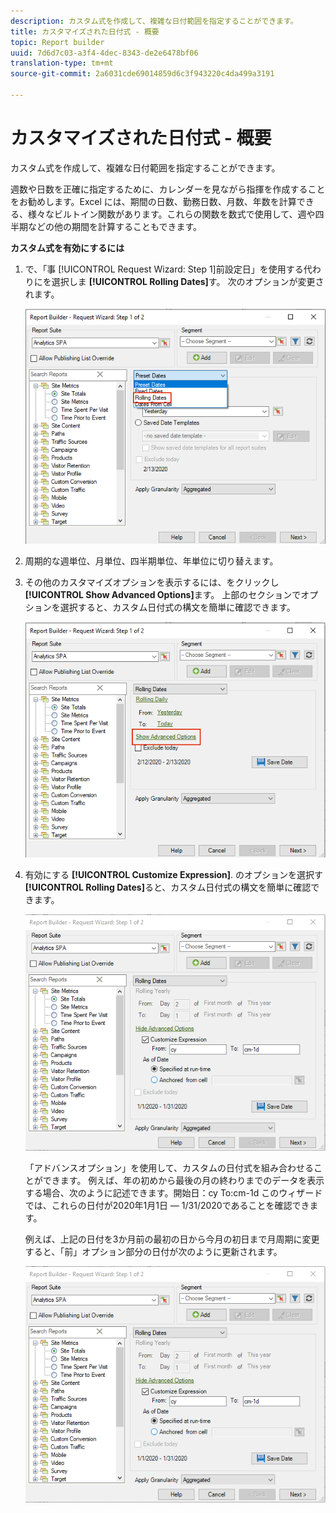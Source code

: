 ```yaml
---
description: カスタム式を作成して、複雑な日付範囲を指定することができます。
title: カスタマイズされた日付式 - 概要
topic: Report builder
uuid: 7d6d7c03-a3f4-4dec-8343-de2e6478bf06
translation-type: tm+mt
source-git-commit: 2a6031cde69014859d6c3f943220c4da499a3191

---
```



# カスタマイズされた日付式 - 概要

カスタム式を作成して、複雑な日付範囲を指定することができます。

週数や日数を正確に指定するために、カレンダーを見ながら指揮を作成することをお勧めします。Excel には、期間の日数、勤務日数、月数、年数を計算できる、様々なビルトイン関数があります。これらの関数を数式で使用して、週や四半期などの他の期間を計算することもできます。

**カスタム式を有効にするには**

1. で、「事 [!UICONTROL Request Wizard: Step 1]前設定日」を使用する代わりにを選択しま **[!UICONTROL Rolling Dates]**&#x200B;す。 次のオプションが変更されます。

   ![](assets/rolldates1.png)

1. 周期的な週単位、月単位、四半期単位、年単位に切り替えます。
1. その他のカスタマイズオプションを表示するには、をクリックし **[!UICONTROL Show Advanced Options]**&#x200B;ます。 上部のセクションでオプションを選択すると、カスタム日付式の構文を簡単に確認できます。

   ![](assets/rolldates2.png)

1. 有効にする **[!UICONTROL Customize Expression]**. のオプションを選択す **[!UICONTROL Rolling Dates]**&#x200B;ると、カスタム日付式の構文を簡単に確認できます。

   ![](assets/rolldates5.png)

   「アドバンスオプション」を使用して、カスタムの日付式を組み合わせることができます。 例えば、年の初めから最後の月の終わりまでのデータを表示する場合、次のように記述できます。開始日：cy To:cm-1d このウィザードでは、これらの日付が2020年1月1日 — 1/31/2020であることを確認できます。

   例えば、上記の日付を3か月前の最初の日から今月の初日まで月周期に変更すると、「前」オプション部分の日付が次のように更新されます。

   ![](assets/rolldates5.png)

